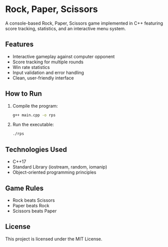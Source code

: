 # Rock, Paper, Scissors 

A console-based Rock, Paper, Scissors game implemented in C++ featuring score tracking, statistics, and an interactive menu system.

## Features
- Interactive gameplay against computer opponent
- Score tracking for multiple rounds
- Win rate statistics
- Input validation and error handling
- Clean, user-friendly interface

## How to Run
1. Compile the program:
    ```bash
    g++ main.cpp -o rps
    ```
2. Run the executable:
    ```bash
    ./rps
    ```
## Technologies Used
- C++17
- Standard Library (iostream, random, iomanip)
- Object-oriented programming principles

## Game Rules
- Rock beats Scissors
- Paper beats Rock
- Scissors beats Paper  

## License
This project is licensed under the MIT License.
